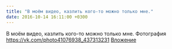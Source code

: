 ```yaml
---
title: "В моём видео, казлить кого-то можно только мне."
date: 2016-10-14 16:11:00 +0300
---
```


В моём видео, казлить кого-то можно только мне.
Фотография
<a class="vk-attach" href="https://vk.com/photo41076938_437313231">https://vk.com/photo41076938_437313231</a>
<a class="vk-attach" href="https://vk.com/photo41076938_437313231">Вложение</a>
